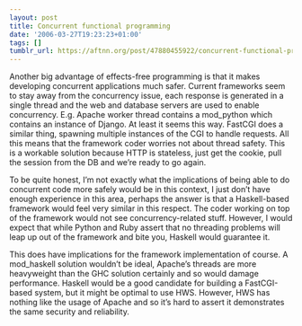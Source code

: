 ```yaml
---
layout: post
title: Concurrent functional programming
date: '2006-03-27T19:23:23+01:00'
tags: []
tumblr_url: https://aftnn.org/post/47880455922/concurrent-functional-programming
---
```

<p>Another big advantage of effects-free programming is that it makes developing concurrent applications much safer. Current frameworks seem to stay away from the concurrency issue, each response is generated in a single thread and the web and database servers are used to enable concurrency. E.g. Apache worker thread contains a mod_python which contains an instance of Django. At least it seems this way. FastCGI does a similar thing, spawning multiple instances of the CGI to handle requests. All this means that the framework coder worries not about thread safety. This is a workable solution because HTTP is stateless, just get the cookie, pull the session from the DB and we&rsquo;re ready to go again.</p>
<p>To be quite honest, I&rsquo;m not exactly what the implications of being able to do concurrent code more safely would be in this context, I just don&rsquo;t have enough experience in this area, perhaps the answer is that a Haskell-based framework would feel very similar in this respect. The coder working on top of the framework would not see concurrency-related stuff. However, I would expect that while Python and Ruby assert that no threading problems will leap up out of the framework and bite you, Haskell would guarantee it.</p>
<p>This does have implications for the framework implementation of course. A mod_haskell solution wouldn&rsquo;t be ideal, Apache&rsquo;s threads are more heavyweight than the GHC solution certainly and so would damage performance. Haskell would be a good candidate for building a FastCGI-based system, but it might be optimal to use HWS. However, HWS has nothing like the usage of Apache and so it&rsquo;s hard to assert it demonstrates the same security and reliability.</p>
